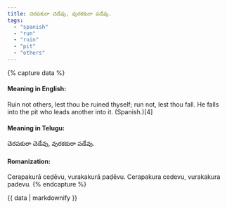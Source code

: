 ```yaml
---
title: చెరపకురా చెడేవు, వురకకురా పడేవు.
tags:
  - "spanish"
  - "run"
  - "ruin"
  - "pit"
  - "others"
---
```


{% capture data %}
#### Meaning in English:
Ruin not others, lest thou be ruined thyself; run not, lest thou fall.
He falls into the pit who leads another into it. (Spanish.)[4]

#### Meaning in Telugu:
చెరపకురా చెడేవు, వురకకురా పడేవు.

#### Romanization:
Cerapakurā ceḍēvu, vurakakurā paḍēvu.
Cerapakura cedevu, vurakakura padevu.
{% endcapture %}

{{ data | markdownify }}

